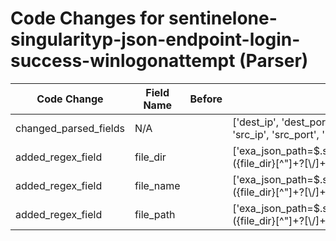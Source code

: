 # Code Changes for sentinelone-singularityp-json-endpoint-login-success-winlogonattempt (Parser)

| Code Change | Field Name | Before | After |
|-------------|------------|--------|-------|
| changed_parsed_fields | N/A |  | ['dest_ip', 'dest_port', 'domain', 'file_dir', 'file_name', 'file_path', 'src_ip', 'src_port', 'user'] |
| added_regex_field | file_dir |  | ['exa_json_path=$.sourceProcessInfo.filePath,exa_regex=^(({file_path}({file_dir}[^"]+?[\\\/]+)({file_name}[^"\\\/]+(\.([a-zA-Z]+))))|({=file_dir}[^"]+))'] |
| added_regex_field | file_name |  | ['exa_json_path=$.sourceProcessInfo.filePath,exa_regex=^(({file_path}({file_dir}[^"]+?[\\\/]+)({file_name}[^"\\\/]+(\.([a-zA-Z]+))))|({=file_dir}[^"]+))'] |
| added_regex_field | file_path |  | ['exa_json_path=$.sourceProcessInfo.filePath,exa_regex=^(({file_path}({file_dir}[^"]+?[\\\/]+)({file_name}[^"\\\/]+(\.([a-zA-Z]+))))|({=file_dir}[^"]+))'] |